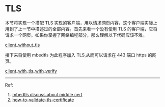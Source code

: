 # TLS

本节将实现一个搭配 TLS 实现的客户端，用以请求网页内容，这个客户端实际上用到了上一节中描述过的全部内容。首先来看一个没有使用 TLS 的客户端，它将请求一个网页。如果你掌握了网络编程部分，那么理解以下代码应该不难。

[client_without_tls](../src/libmbedtls/client_without_tls.c ':include')

接下来将使用 mbedtls 为此程序加入 TLS,从而可以请求在 443 端口 https 的网页。

[client_with_tls_with_verify](../src/libmbedtls/client_with_tls_with_verify.c ':include')

---

Ref:

1. [mbedtls discuss about middle cert](https://github.com/ARMmbed/mbedtls/issues/139#issuecomment-270134402)
2. [how-to-validate-tls-certificate](https://cjting.me/2021/03/02/how-to-validate-tls-certificate/)
